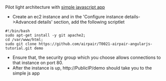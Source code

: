 Pilot light architecture with [simple javascript app](https://github.com/airpair/T0021-airpair-angularjs-tutorial)
* Create an ec2 instance and in the 'Configure instance details->Advanced details' section, add the following scriptlet
```
#!/bin/bash
sudo apt-get install -y git apache2;
cd /var/www/html;
sudo git clone https://github.com/airpair/T0021-airpair-angularjs-tutorial.git demo
```
* Ensure that, the security group which you choose allows connections to that instance on port 80.
* After the instance is up, http://PublicIP/demo should take you to the simple js app
